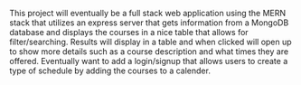 This project will eventually be a full stack web application using the MERN stack that utilizes an express server that gets information from
a MongoDB database and displays the courses in a nice table that allows for filter/searching. Results will display in a table and when clicked
will open up to show more details such as a course description and what times they are offered. Eventually want to add a login/signup that allows
users to create a type of schedule by adding the courses to a calender.
